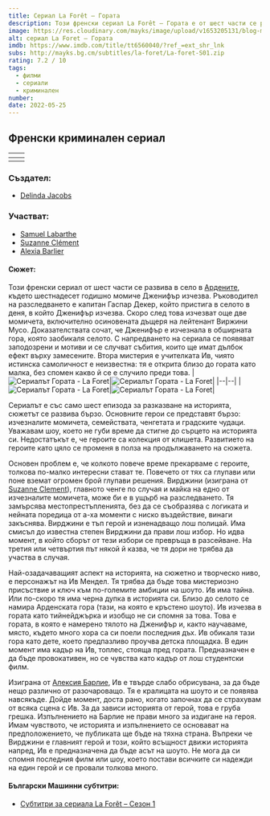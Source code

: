 ```yaml
---
title: Сериал La Forêt – Гората
description: Този френски сериал La Forêt – Гората е от шест части се развива в село в Ардените, където шестнадесет годишно момиче Дженифър изчезва.
image: https://res.cloudinary.com/mayks/image/upload/v1653205131/blog-mayks/movies/la-foret/la-foret-1_agt3xw_vrtcxp.webp
alt: сериал La Foret – Гората
imdb: https://www.imdb.com/title/tt6560040/?ref_=ext_shr_lnk
subs: http://mayks.bg.cm/subtitles/la-foret/La-foret-S01.zip
rating: 7.2 / 10
tags:
  - филми
  - сериали
  - криминален
number:
date: 2022-05-25
---
```


## Френски криминален сериал

| <article-image thumb="https://res.cloudinary.com/mayks/image/upload/c_scale,w_350/v1653205131/blog-mayks/movies/la-foret/la-foret-7_fxnlrd_ijw6vb.webp" src="https://res.cloudinary.com/mayks/image/upload/v1653205131/blog-mayks/movies/la-foret/la-foret-7_fxnlrd_ijw6vb.webp" alt="Сериалът Гората - La Foret"/></article-image> | <article-image thumb="https://res.cloudinary.com/mayks/image/upload/c_scale,w_350/v1653205131/blog-mayks/movies/la-foret/la-foret-5_ctgtgp_xa3ovi.webp" src="https://res.cloudinary.com/mayks/image/upload/v1653205131/blog-mayks/movies/la-foret/la-foret-5_ctgtgp_xa3ovi.webp" alt="Сериалът Гората - La Foret"/></article-image> |
|---------------------------------------------------------------------------------------------------------------------------------------------------------------------------------------------------------------------------------------------------------------------------------------------------------------------------------------------------------|----------------------------------------------------------------------------------------------------------------------------------------------------------------------------------------------------------------------------------------------------------------------------------------------------------------------------------------------------------|
| <article-image thumb="https://res.cloudinary.com/mayks/image/upload/c_scale,w_350/v1653205131/blog-mayks/movies/la-foret/la-foret-8_wsv7kh_stzfgc.webp" src="https://res.cloudinary.com/mayks/image/upload/v1653205131/blog-mayks/movies/la-foret/la-foret-8_wsv7kh_stzfgc.webp" alt="Сериалът Гората - La Foret"/></article-image> | <article-image thumb="https://res.cloudinary.com/mayks/image/upload/c_scale,w_350/v1653205131/blog-mayks/movies/la-foret/la-foret-6_ruiwcq_thsppj.webp" src="https://res.cloudinary.com/mayks/image/upload/v1653205131/blog-mayks/movies/la-foret/la-foret-6_ruiwcq_thsppj.webp" alt="Сериалът Гората - La Foret"/></article-image>  |  


### Създател:

- [Delinda Jacobs](https://www.imdb.com/name/nm3064398/?ref_=tt_ov_wr)

### Участват:

- [Samuel Labarthe](https://www.imdb.com/name/nm0479355/?ref_=tt_ov_st)
- [Suzanne Clément](https://www.imdb.com/name/nm0167501/?ref_=tt_ov_st)
- [Alexia Barlier](https://www.imdb.com/name/nm1715145/?ref_=tt_ov_st)

<div class="video">
  <video-player src="https://www.youtube.com/embed/0KGIwqRlgQ8" />
</div>

#### Сюжет:

Този френски сериал от шест части се развива в село в [Ардените](https://bg.wikipedia.org/wiki/%D0%90%D1%80%D0%B4%D0%B5%D0%BD%D0%B8), където шестнадесет годишно момиче Дженифър изчезва. Ръководител на разследването е капитан Гаспар Декер, който пристига в селото в деня, в който Дженифър изчезва. Скоро след това изчезват още две момичета, включително осиновената дъщеря на лейтенант Виржини Мусо. Доказателствата сочат, че Дженифър е изчезнала в обширната гора, която заобикаля селото. С напредването на сериала се появяват заподозрени и мотиви и се случват събития, които ще имат дълбок ефект върху замесените. Втора мистерия е учителката Ив, чиято истинска самоличност е неизвестна: тя е открита близо до гората като малка, без спомен какво й се е случило преди това.
|![Сериалът Гората - La Foret](https://res.cloudinary.com/mayks/image/upload/v1653205131/blog-mayks/movies/la-foret/la-foret-4_bqfrxb_wliyum.webp)|![Сериалът Гората - La Foret](https://res.cloudinary.com/mayks/image/upload/v1653205131/blog-mayks/movies/la-foret/la-foret-3_fyxbor_e9xezi.webp)|
|--|--|
|![Сериалът Гората - La Foret](https://res.cloudinary.com/mayks/image/upload/v1653205130/blog-mayks/movies/la-foret/la-foret-12_nxqcbk_a8h08g.webp)|![Сериалът Гората - La Foret](https://res.cloudinary.com/mayks/image/upload/v1653205130/blog-mayks/movies/la-foret/la-foret-10_z43oak_dtalxi.webp)|

Сериалът е със само шест епизода за разказване на историята, сюжетът се развива бързо. Основните герои се представят бързо: изчезналите момичета, семействата, ченгетата и градските чудаци. Уважавам шоу, което не губи време да стигне до сърцето на историята си. Недостатъкът е, че героите са колекция от клишета. Развитието на героите като цяло се променя в полза на продължаването на сюжета.

Основен проблем е, че колкото повече време прекарваме с героите, толкова по-малко интересни стават те. Повечето от тях са глупави или поне вземат огромен брой глупави решения. Вирджини (изиграна от [Suzanne Clеment](https://www.imdb.com/name/nm0167501/?ref_=tt_ov_st)), главното ченге по случая и майка на едно от изчезналите момичета, може би е в ущърб на разследването. Тя замърсява местопрестъпленията, без да се съобразява с логиката и нейната поредица от а-ха моменти с ниско въздействие, винаги закъснява. Вирджини е тъп герой и изненадващо лош полицай. Има смисъл до известна степен Вирджини да прави лош избор. Но идва момент, в който сборът от тези избори се превръща в разсейване. На третия или четвъртия път някой й казва, че тя дори не трябва да участва в случая.

Най-озадачаващият аспект на историята, на сюжетно и творческо ниво, е персонажът на Ив Мендел. Тя трябва да бъде това мистериозно присъствие и ключ към по-големите амбиции на шоуто. Ив има тайна. Или по-скоро тя има черна дупка в историята си. Близо до селото се намира Арденската гора (тази, на която е кръстено шоуто). Ив изчезва в гората като тийнейджърка и изобщо не си спомня за това. Това е гората, в която е намерено тялото на Дженифър и, както научаваме, място, където много хора са си поели последния дъх. Ив обикаля тази гора като дете, което предпазливо проучва детска площадка. В един момент има кадър на Ив, топлес, стояща пред гората. Предназначен е да бъде провокативен, но се чувства като кадър от лош студентски филм.

Изиграна от [Алексия Барлие](https://www.imdb.com/name/nm1715145/?ref_=tt_ov_st), Ив е твърде слабо обрисувана, за да бъде нещо различно от разочароващо. Тя е кралицата на шоуто и се появява навсякъде. Дойде момент, доста рано, когато започнах да се страхувам от всяка сцена с Ив. За да зависи историята от герой, това е груба грешка. Изпълнението на Барлие не прави много за издигане на героя. Имам чувството, че историята и изпълнението се основават на предположението, че публиката ще бъде на тяхна страна. Въпреки че Вирджини е главният герой и този, който всъщност движи историята напред, Ив е предназначена да бъде асът на шоуто. Не мога да си спомня последния филм или шоу, което постави всичките си надежди на един герой и се провали толкова много.

#### Български Машинни субтитри:

- [Субтитри за сериала La Forêt – Сезон 1](http://mayks.bg.cm/subtitles/la-foret/La-foret-S01.zip)
